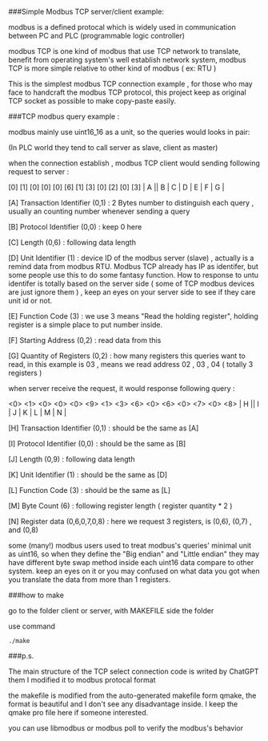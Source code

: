 

###Simple Modbus TCP server/client example:

modbus is a defined protocal which is widely used in communication between PC and PLC (programmable logic controller)

modbus TCP is one kind of modbus that use TCP network to translate, benefit from operating system's well establish network system, modbus TCP is more simple relative to other kind of modbus ( ex: RTU )

This is the simplest modbus TCP connection example , for those who may face to handcraft the modbus TCP protocol, this project keep as original TCP socket as possible to make copy-paste easily. 






###TCP modbus query example :

modbus mainly use uint16_16 as a unit, so the queries would looks in pair:

(In PLC world they tend to call server as slave, client as master)


when the connection establish , modbus TCP client would sending following request to server :

[0] [1] [0] [0] [0] [6] [1] [3] [0] [2] [0] [3]
|  A  ||   B   |   C   | D | E |   F   |   G   |


[A] Transaction Identifier (0,1) : 2 Bytes number to distinguish each query ,  usually an counting number whenever sending a query

[B] Protocol Identifier (0,0) : keep 0 here

[C] Length (0,6) : following data length

[D] Unit Identifier (1) : device ID of the modbus server (slave) , actually is a remind data from modbus RTU. Modbus TCP already has IP as identifer, but some people use this to do some fantasy function. How to response to untu identifer is totally based on the server side ( some of TCP modbus devices are just ignore them ) , keep an eyes on your server side to see if they care unit id or not.

[E] Function Code (3) : we use 3 means "Read the holding register", holding register is a simple place to put number inside.

[F] Starting Address (0,2) : read data from this

[G] Quantity of Registers (0,2) : how many registers this queries want to read, in this example is 03 , means we read address 02 , 03 , 04 ( totally 3 registers )





when server receive the request, it would response following query :

<0> <1> <0> <0> <0> <9> <1> <3> <6> <0> <6> <0> <7> <0> <8>
|  H  ||   I   |   J   | K | L | M |          N           |


[H] Transaction Identifier (0,1) : should be the same as [A]

[I] Protocol Identifier (0,0) : should be the same as [B]

[J] Length (0,9) : following data length

[K] Unit Identifier (1) : should be the same as [D]

[L] Function Code (3) : should be the same as [L]

[M] Byte Count (6) : following register length ( register quantity * 2 )

[N] Register data (0,6,0,7,0,8) : here we request 3 registers, is (0,6), (0,7) , and (0,8)








some (many!) modbus users used to treat modbus's queries' minimal unit as uint16, so when they define the "Big endian" and "Little endian" they may have different byte swap method inside each uint16 data compare to other system. keep an eyes on it or you may confused on what data you got when you translate the data from more than 1 registers.


###how to make

go to the folder client or server, with MAKEFILE side the folder

use command

```
./make
```


###p.s.

The main structure of the TCP select connection code is writed by ChatGPT them I modified it to modbus protocal format

the makefile is modified from the auto-generated makefile form qmake, the format is beautiful and I don't see any disadvantage inside. I keep the qmake pro file here if someone interested.

you can use libmodbus or modbus poll to verify the modbus's behavior




